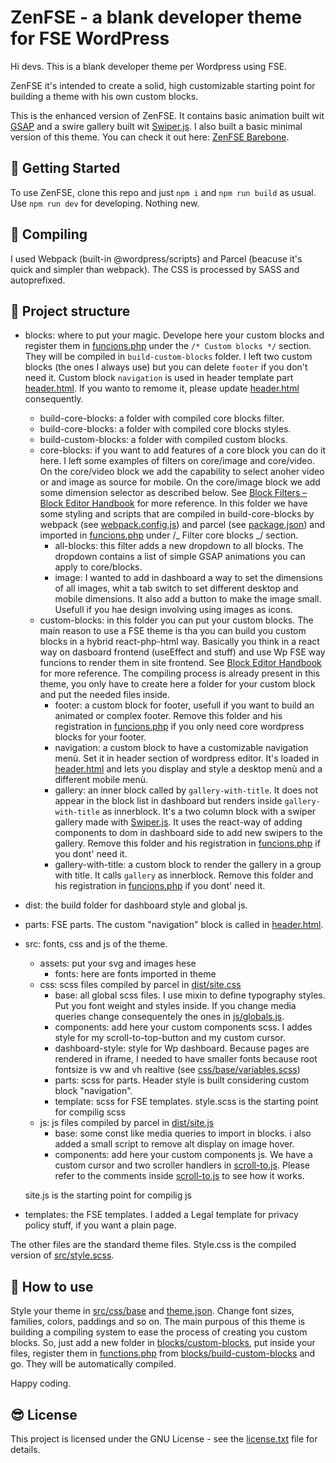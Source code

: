 # ZenFSE - a blank developer theme for FSE WordPress

Hi devs. This is a blank developer theme per Wordpress using FSE.

ZenFSE it's intended to create a solid, high customizable starting point for building a theme with his own custom
blocks.

This is the enhanced version of ZenFSE. It contains basic animation built wit [GSAP](https://gsap.com/) and a swire
gallery built wit [Swiper.js](https://swiperjs.com/). I also built a basic minimal version of this theme. You can check
it out here: [ZenFSE Barebone](https://github.com/SilviaMalavasi/zenfse_barebone).

## :rocket: Getting Started

To use ZenFSE, clone this repo and just `npm i` and `npm run build` as usual. Use `npm run dev` for developing. Nothing
new.

## :trolleybus: Compiling

I used Webpack (built-in @wordpress/scripts) and Parcel (beacuse it's quick and simpler than webpack). The CSS is
processed by SASS and autoprefixed.

## :school: Project structure

- blocks: where to put your magic. Develope here your custom blocks and register them in [funcions.php](funcions.php)
  under the `/* Custom blocks */` section. They will be compiled in `build-custom-blocks` folder. I left two custom
  blocks (the ones I always use) but you can delete `footer` if you don't need it. Custom block `navigation` is used in
  header template part [header.html](parts/header.html). If you wanto to remome it, please update
  [header.html](parts/header.html) consequently.

  - build-core-blocks: a folder with compiled core blocks filter.
  - build-core-blocks: a folder with compiled core blocks styles.
  - build-custom-blocks: a folder with compiled custom blocks.
  - core-blocks: if you want to add features of a core block you can do it here. I left some examples of filters on
    core/image and core/video. On the core/video block we add the capability to select anoher video or and image as
    source for mobile. On the core/image block we add some dimension selector as described below. See
    [Block Filters – Block Editor Handbook](https://developer.wordpress.org/block-editor/reference-guides/filters/block-filters/)
    for more reference. In this folder we have some styling and scripts that are compiled in build-core-blocks by
    webpack (see [webpack.config.js](webpack.config.js)) and parcel (see [package.json](package.json)) and imported in
    [funcions.php](funcions.php) under /_ Filter core blocks _/ section.
    - all-blocks: this filter adds a new dropdown to all blocks. The dropdown contains a list of simple GSAP animations
      you can apply to core/blocks.
    - image: I wanted to add in dashboard a way to set the dimensions of all images, whit a tab switch to set different
      desktop and mobile dimensions. It also add a button to make the image small. Usefull if you hae design involving
      using images as icons.
  - custom-blocks: in this folder you can put your custom blocks. The main reason to use a FSE theme is tha you can
    build you custom blocks in a hybrid react-php-html way. Basically you think in a react way on dasboard frontend
    (useEffect and stuff) and use Wp FSE way funcions to render them in site frontend. See
    [Block Editor Handbook](https://developer.wordpress.org/block-editor/) for more reference. The compiling process is
    already present in this theme, you only have to create here a folder for your custom block and put the needed files
    inside.
    - footer: a custom block for footer, usefull if you want to build an animated or complex footer. Remove this folder
      and his registration in [funcions.php](funcions.php) if you only need core wordpress blocks for your footer.
    - navigation: a custom block to have a customizable navigation menù. Set it in header section of wordpress editor.
      It's loaded in [header.html](parts/header.html) and lets you display and style a desktop menù and a different
      mobile menù.
    - gallery: an inner block called by `gallery-with-title`. It does not appear in the block list in dashboard but
      renders inside `gallery-with-title` as innerblock. It's a two column block with a swiper gallery made with
      [Swiper.js](https://swiperjs.com/). It uses the react-way of adding components to dom in dashboard side to add new
      swipers to the gallery. Remove this folder and his registration in [funcions.php](funcions.php) if you dont' need
      it.
    - gallery-with-title: a custom block to render the gallery in a group with title. It calls `gallery` as innerblock.
      Remove this folder and his registration in [funcions.php](funcions.php) if you dont' need it.

- dist: the build folder for dashboard style and global js.
- parts: FSE parts. The custom "navigation" block is called in [header.html](header.html).
- src: fonts, css and js of the theme.

  - assets: put your svg and images hese
    - fonts: here are fonts imported in theme
  - css: scss files compiled by parcel in [dist/site.css](dist/site.css)
    - base: all global scss files. I use mixin to define typography styles. Put you font weight and styles inside. If
      you change media queries change consequentely the ones in [js/globals.js](js/globals.js).
    - components: add here your custom components scss. I addes style for my scroll-to-top-button and my custom cursor.
    - dashboard-style: style for Wp dashboard. Because pages are rendered in iframe, I needed to have smaller fonts
      because root fontsize is vw and vh realtive (see [css/base/variables.scss](css/base/variables.scss))
    - parts: scss for parts. Header style is built considering custom block "navigation".
    - template: scss for FSE templates. style.scss is the starting point for compilig scss
  - js: js files compiled by parcel in [dist/site.js](dist/site.js)
    - base: some const like media queries to import in blocks. i also added a small script to remove alt display on
      image hover.
    - components: add here your custom components js. We have a custom cursor and two scroller handlers in
      [scroll-to.js](/src/js/components/scroll-to.js). Please refer to the comments inside
      [scroll-to.js](/src/js/components/scroll-to.js) to see how it works.

  site.js is the starting point for compilig js

- templates: the FSE templates. I added a Legal template for privacy policy stuff, if you want a plain page.

The other files are the standard theme files. Style.css is the compiled version of [src/style.scss](src/style.scss).

## :partying_face: How to use

Style your theme in [src/css/base](src/css/base) and [theme.json](theme.json). Change font sizes, families, colors,
paddings and so on. The main purpous of this theme is building a compiling system to ease the process of creating you
custom blocks. So, just add a new folder in [blocks/custom-blocks](blocks/custom-blocks), put inside your files,
register them in [functions.php](functions.php) from [blocks/build-custom-blocks](blocks/build-custom-blocks) and go.
They will be automatically compiled.

Happy coding.

## :sunglasses: License

This project is licensed under the GNU License - see the [license.txt](license.txt) file for details.
